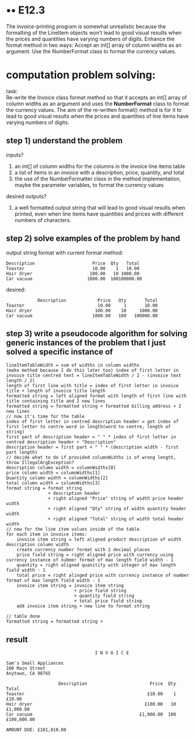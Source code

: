# •• E12.3 

The invoice-printing program is somewhat unrealistic because the formatting of the
LineItem objects won’t lead to good visual results when the prices and quantities have
varying numbers of digits. Enhance the format method in two ways: Accept an int[]
array of column widths as an argument. Use the NumberFormat class to format 
the currency values.

# computation problem solving:

task:  
Re-write the Invoice class format method so that it accepts an int[] array of column widths 
as an argument and uses the **NumberFormat** class to format the currency values.
The aim of the re-written format() method is for it to lead to good visual results 
when the prices and quantities of line items have varying numbers of digits.

## step 1) understand the problem

inputs?

1. an int[] of column widths for the columns in the invoice line items table
2. a list of items in an invoice with a description, price, quantity, and total
3. the use of the NumberFormatter class in the method implementation, 
maybe the parameter variables, to format the currency values

desired outputs?

1. a well formatted output string that will lead to good visual results when printed,
even when line items have quantities and prices with different numbers of characters.

## step 2) solve examples of the problem by hand

output string format with current format method:

```plaintext
Description                      Price  Qty   Total  
Toaster                          10.00    1   10.00  
Hair dryer                      100.00   10 1000.00  
Car vacuum                     1000.00  100100000.00  
```

desired:

```plaintext
            Description            Price   Qty       Total  
Toaster                            10.00     1       10.00  
Hair dryer                        100.00    10     1000.00  
Car vacuum                       1000.00   100   100000.00  
```

## step 3) write a pseudocode algorithm for solving generic instances of the problem that I just solved a specific instance of

```plaintext
lineItemTableWidth = sum of widths in column widths
(make method because I do this later too) index of first letter in invoice title centred text = lineItemTableWidth / 2 - (invoice text length / 2)
length of first line with title = index of first letter in invoice title + length of invoice title length
formatted string = left aligned format with length of first line with title containing title and 2 new lines
formatted string = formatted string + formatted billing address + 2 new lines
// now it's time for the table
index of first letter in centred description header = get index of first letter to centre word in length(word to centre, length of string)
first part of description header = " " * index of first letter in centred description header + "Description"
description header = first part + " " * (description width - first part length)
// decide what to do if provided columnWidths is of wrong length, throw IllegalArgException?
description column width = columnWidths[0]
price column width = columnWidths[1]
Quantity column width = columnWidths[2]
total column width = columnWidths[3]
format string = format string 
                + description header 
                + right aligned "Price" string of width price header width
                + right aligned "Qty" string of width quantity header width
                + right aligned "Total" string of width total header width
// now for the line item values inside of the table
for each item in invoice items:
    invoice item string = left aligned product description of width description column width
    create currency number format with 2 decimal places
    price field string = right aligned price with currency using currency instance of nubmer format of max length field width - 1
    quantity = right aligned quanitity with integer of max length field width - 1
    total price = right alinged price with currency instance of number format of max length field width - 1
    invoice item string = invoice item string 
                          + price field string 
                          + quantity field string 
                          + total price field string
    add invoice item string + new line to format string

// table done
formatted string = formatted string + 
```

## result

```plaintext
                                  I N V O I C E

Sam's Small Appliances
100 Main Street
Anytown, CA 98765

                    Description                        Price  Qty          Total
Toaster                                               £10.00    1         £10.00
Hair dryer                                           £100.00   10      £1,000.00
Car vacuum                                         £1,000.00  100    £100,000.00

AMOUNT DUE: £101,010.00
```
